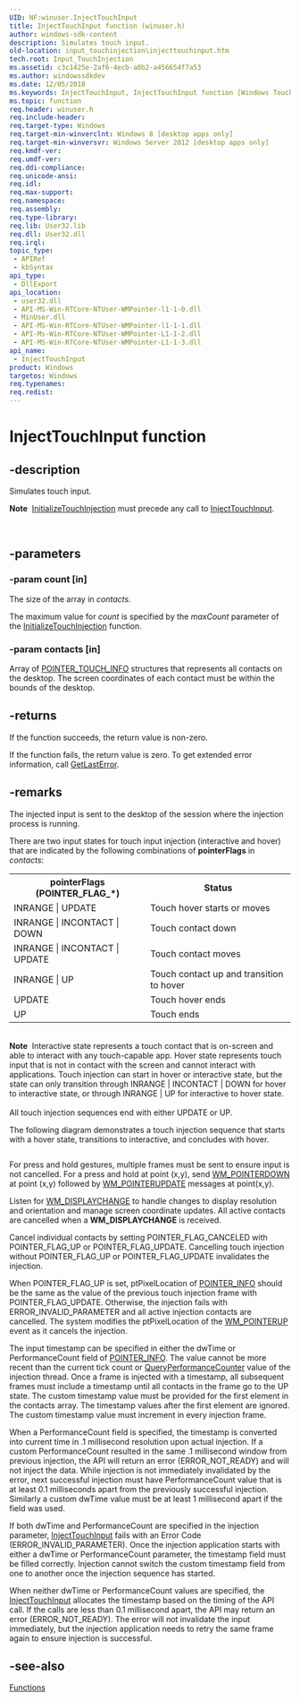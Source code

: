 ```yaml
---
UID: NF:winuser.InjectTouchInput
title: InjectTouchInput function (winuser.h)
author: windows-sdk-content
description: Simulates touch input.
old-location: input_touchinjection\injecttouchinput.htm
tech.root: Input_TouchInjection
ms.assetid: c3c1425e-2af6-4ecb-a0b2-a456654f7a53
ms.author: windowssdkdev
ms.date: 12/05/2018
ms.keywords: InjectTouchInput, InjectTouchInput function [Windows Touch], input_touchinjection.injecttouchinput, touch_injection.injecttouchinput, winuser/InjectTouchInput
ms.topic: function
req.header: winuser.h
req.include-header: 
req.target-type: Windows
req.target-min-winverclnt: Windows 8 [desktop apps only]
req.target-min-winversvr: Windows Server 2012 [desktop apps only]
req.kmdf-ver: 
req.umdf-ver: 
req.ddi-compliance: 
req.unicode-ansi: 
req.idl: 
req.max-support: 
req.namespace: 
req.assembly: 
req.type-library: 
req.lib: User32.lib
req.dll: User32.dll
req.irql: 
topic_type:
 - APIRef
 - kbSyntax
api_type:
 - DllExport
api_location:
 - user32.dll
 - API-MS-Win-RTCore-NTUser-WMPointer-l1-1-0.dll
 - MinUser.dll
 - API-MS-Win-RTCore-NTUser-WMPointer-l1-1-1.dll
 - API-Ms-Win-RTCore-NTUser-WMPointer-L1-1-2.dll
 - API-MS-Win-RTCore-NTUser-WMPointer-L1-1-3.dll
api_name:
 - InjectTouchInput
product: Windows
targetos: Windows
req.typenames: 
req.redist: 
---
```


# InjectTouchInput function


## -description


Simulates touch input.<div class="alert"><b>Note</b>  <a href="https://msdn.microsoft.com/79cc2a05-d8ee-4d87-9c7b-fa7d5354b04f">InitializeTouchInjection</a> must precede any call to  <a href="https://msdn.microsoft.com/c3c1425e-2af6-4ecb-a0b2-a456654f7a53">InjectTouchInput</a>.</div>
<div> </div>



## -parameters




### -param count [in]

The size of the array in <i>contacts</i>. 

The maximum value for <i>count</i> is specified by the <i>maxCount</i> parameter of the <a href="https://msdn.microsoft.com/79cc2a05-d8ee-4d87-9c7b-fa7d5354b04f">InitializeTouchInjection</a> function.


### -param contacts [in]

Array of <a href="https://msdn.microsoft.com/fee176ba-ad07-3141-ab4d-1b8c335fd102">POINTER_TOUCH_INFO</a> structures that represents all contacts on the desktop. The  screen coordinates of each contact must be within the bounds of the desktop.


## -returns



If the function succeeds, the return value is non-zero.

If the function fails, the return value is zero. To get extended error information, call <a href="https://msdn.microsoft.com/d852e148-985c-416f-a5a7-27b6914b45d4">GetLastError</a>.




## -remarks



The injected input is sent to the desktop of the session where the injection process is running.

There are two input states for touch input injection (interactive and hover) that are indicated by the following combinations of <b>pointerFlags</b> in <i>contacts</i>:

<table>
<tr>
<th><b>pointerFlags (POINTER_FLAG_*)</b></th>
<th>Status</th>
</tr>
<tr>
<td>INRANGE | UPDATE</td>
<td>Touch hover starts or moves</td>
</tr>
<tr>
<td>INRANGE | INCONTACT | DOWN</td>
<td>Touch contact down</td>
</tr>
<tr>
<td>INRANGE | INCONTACT | UPDATE </td>
<td>Touch contact moves</td>
</tr>
<tr>
<td>INRANGE | UP</td>
<td>Touch contact up and transition to hover</td>
</tr>
<tr>
<td>UPDATE</td>
<td>Touch hover ends</td>
</tr>
<tr>
<td>UP</td>
<td>Touch ends</td>
</tr>
</table>
 

<div class="alert"><b>Note</b>  Interactive state represents a touch contact that is on-screen and able to interact with any touch-capable app. Hover state represents touch input that  is not  in contact with the screen and cannot interact with applications. Touch injection can start in hover or interactive state, but the state can only transition through INRANGE | INCONTACT | DOWN for hover to  interactive state, or through INRANGE | UP for interactive to hover state.</div>
<div> </div>
All touch injection sequences end with either UPDATE or UP.

The following diagram demonstrates a touch injection sequence that starts with a hover state, transitions to interactive, and concludes with hover. 

<img alt="" src="./images/inputstates.png"/>

For press and hold gestures, multiple frames must be sent to ensure input is not cancelled. For a press and hold at point (x,y), send <a href="https://msdn.microsoft.com/3bdc37da-227c-4be1-bf0b-99704b8ac000">WM_POINTERDOWN</a> at point (x,y) followed by <a href="https://msdn.microsoft.com/3bdc37da-227c-4be1-bf0b-99704b8ac222">WM_POINTERUPDATE</a> messages at point(x,y). 

Listen for <a href="https://msdn.microsoft.com/5a6111fd-648e-41a9-aaf8-e5d93f5d54cd">WM_DISPLAYCHANGE</a> to handle changes to display resolution and orientation and manage screen coordinate updates. All active contacts are cancelled when a <b>WM_DISPLAYCHANGE</b> is received.

Cancel individual contacts by setting POINTER_FLAG_CANCELED with POINTER_FLAG_UP or POINTER_FLAG_UPDATE. Cancelling touch injection without POINTER_FLAG_UP or POINTER_FLAG_UPDATE invalidates the injection.

When POINTER_FLAG_UP is set, ptPixelLocation of <a href="https://msdn.microsoft.com/fee176ba-ad07-4145-0b4d-1b8c335fd102">POINTER_INFO</a> should be the same as the value of the previous touch injection frame with POINTER_FLAG_UPDATE. Otherwise, the injection fails with ERROR_INVALID_PARAMETER and all active injection contacts are cancelled. The system modifies the ptPixelLocation of the <a href="https://msdn.microsoft.com/3bdc38da-227c-4be1-bf0b-99704b8a0111">WM_POINTERUP</a> event as it cancels the injection. 

The input timestamp can be specified in either the dwTime or PerformanceCount field of <a href="https://msdn.microsoft.com/fee176ba-ad07-4145-0b4d-1b8c335fd102">POINTER_INFO</a>. The value cannot be more recent than the current tick count or <a href="https://msdn.microsoft.com/en-us/library/ms644904(v=VS.85).aspx">QueryPerformanceCounter</a> value of the injection thread. Once a frame is injected with a timestamp, all subsequent frames must include a timestamp until all contacts in the frame go to the UP state. The custom timestamp value must be provided for the first element in the contacts array. The timestamp values after the first element are ignored. The custom timestamp value must increment in every injection frame.



When a PerformanceCount field is specified, the timestamp is converted into current time in .1 millisecond resolution upon actual injection. If a custom PerformanceCount resulted in the same .1 millisecond window from previous injection, the API will return an error (ERROR_NOT_READY) and will not inject the data. While injection is not immediately invalidated by the error, next successful injection must have PerformanceCount value that is at least 0.1 milliseconds apart from the previously successful injection. Similarly a custom dwTime value must be at least 1 millisecond apart if the field was used.



If both dwTime and PerformanceCount are specified in the injection parameter, <a href="https://msdn.microsoft.com/c3c1425e-2af6-4ecb-a0b2-a456654f7a53">InjectTouchInput</a> fails with an Error Code (ERROR_INVALID_PARAMETER). Once the injection application starts with either a dwTime or PerformanceCount parameter, the timestamp field must be filled correctly. Injection cannot switch the custom timestamp field from one to another once the injection sequence  has started.



When neither dwTime or PerformanceCount values are specified, the <a href="https://msdn.microsoft.com/c3c1425e-2af6-4ecb-a0b2-a456654f7a53">InjectTouchInput</a> allocates the timestamp based on the timing of the API call. If the calls are less than 0.1 millisecond apart, the API may return an error (ERROR_NOT_READY). The error will not invalidate the input immediately, but the injection application needs to retry the same frame again to ensure  injection is successful.





## -see-also




<a href="https://msdn.microsoft.com/c1533555-9094-0030-f025-6f47e9002e1a">Functions</a>
 

 


